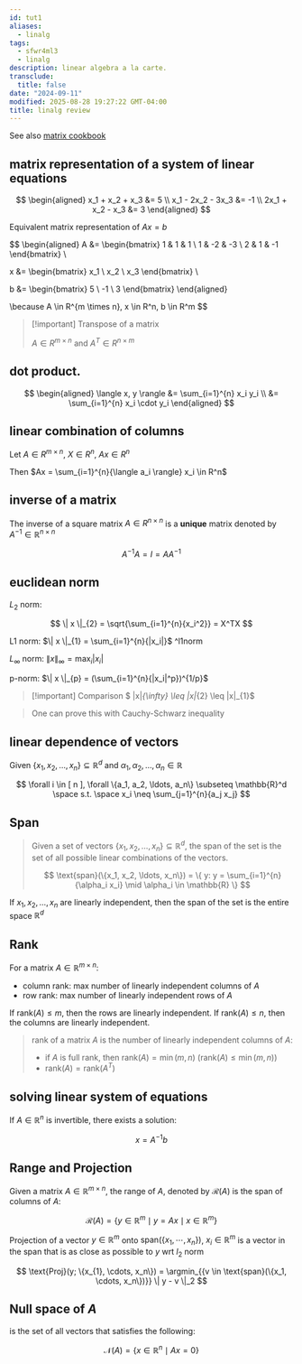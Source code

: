 ```yaml
---
id: tut1
aliases:
  - linalg
tags:
  - sfwr4ml3
  - linalg
description: linear algebra a la carte.
transclude:
  title: false
date: "2024-09-11"
modified: 2025-08-28 19:27:22 GMT-04:00
title: linalg review
---
```


See also [matrix cookbook](https://www.math.uwaterloo.ca/~hwolkowi/matrixcookbook.pdf)

## matrix representation of a system of linear equations

$$
\begin{aligned}
x_1 + x_2 + x_3 &= 5 \\
x_1 - 2x_2 - 3x_3 &= -1 \\
2x_1 + x_2 - x_3 &= 3
\end{aligned}
$$

Equivalent matrix representation of $Ax = b$

$$
\begin{aligned}
A &= \begin{bmatrix}
1 & 1 & 1 \\
1 & -2 & -3 \\
2 & 1 & -1
\end{bmatrix} \\

x &= \begin{bmatrix}
x_1 \\
x_2 \\
x_3
\end{bmatrix} \\

b &= \begin{bmatrix}
5 \\
-1 \\
3
\end{bmatrix}
\end{aligned}

\because A \in R^{m \times n}, x \in R^n, b \in R^m
$$

> [!important] Transpose of a matrix
>
> $A \in R^{m \times n}$ and $A^T \in R^{n \times m}$

## dot product.

$$
\begin{aligned}
\langle x, y \rangle &= \sum_{i=1}^{n} x_i y_i \\
&= \sum_{i=1}^{n} x_i \cdot y_i
\end{aligned}
$$

## linear combination of columns

Let $A \in R^{m \times n}$, $X \in R^n$, $Ax \in R^n$

Then $Ax = \sum_{i=1}^{n}{\langle a_i \rangle} x_i \in R^n$

## inverse of a matrix

The inverse of a square matrix $A \in R^{n \times n}$ is a **unique** matrix denoted by $A^{-1} \in \mathbb{R}^{n\times{n}}$

$$
A^{-1} A = I = A A^{-1}
$$

## euclidean norm

$L_{2}$ norm:

$$
\| x \|_{2} = \sqrt{\sum_{i=1}^{n}{x_i^2}} = X^TX
$$

L1 norm: $\| x \|_{1} = \sum_{i=1}^{n}{|x_i|}$ ^l1norm

$L_{\infty}$ norm: $\| x \|_{\infty} = \max_{i}{|x_i|}$

p-norm: $\| x \|_{p} = (\sum_{i=1}^{n}{|x_i|^p})^{1/p}$

> [!important] Comparison
> $ \|x\|_{\infty} \leq \|x\|_{2} \leq \|x\|\_{1}$

> One can prove this with Cauchy-Schwarz inequality

## linear dependence of vectors

Given $\{x_1, x_2, \ldots, x_n\} \subseteq \mathbb{R}^d$ and $\alpha_1, \alpha_2, \ldots, \alpha_n \in \mathbb{R}$

$$
\forall i \in [ n ], \forall \{a_1, a_2, \ldots, a_n\} \subseteq \mathbb{R}^d \space s.t. \space x_i \neq \sum_{j=1}^{n}{a_j x_j}
$$

## Span

> Given a set of vectors $\{x_1, x_2, \ldots, x_n\} \subseteq \mathbb{R}^d$, the span of the set is the set of all possible linear combinations of the vectors.
>
> $$
> \text{span}(\{x_1, x_2, \ldots, x_n\}) = \{ y: y =  \sum_{i=1}^{n}{\alpha_i x_i} \mid \alpha_i \in \mathbb{R} \}
> $$

If $x_{1}, x_{2}, \ldots, x_{n}$ are linearly independent, then the span of the set is the entire space $\mathbb{R}^d$

## Rank

For a matrix $A \in \mathbb{R}^{m \times n}$:

- column rank: max number of linearly independent columns of $A$
- row rank: max number of linearly independent rows of $A$

If $\text{rank}(A) \leq m$, then the rows are linearly independent. If $\text{rank}(A) \leq n$, then the columns are linearly independent.

> rank of a matrix $A$ is the number of linearly independent columns of $A$:
>
> - if $A$ is full rank, then $\text{rank}(A) = \min(m, n)$ ($\text{rank}(A) \leq \min(m, n)$)
> - $\text{rank}(A) = \text{rank}(A^T)$

## solving linear system of equations

If $A \in \mathbb{R}^{n}$ is invertible, there exists a solution:

$$
x = A^{-1}b
$$

## Range and Projection

Given a matrix $A \in \mathbb{R}^{m \times n}$, the range of $A$, denoted by $\mathcal{R}(A)$ is the span of columns of $A$:

$$
\mathcal{R}(A) = \{ y \in \mathbb{R}^m \mid y = Ax \mid x \in \mathbb{R}^m \}
$$

Projection of a vector $y \in \mathbb{R}^m$ onto $\text{span}(\{x_1, \cdots, x_n\})$, $x_i \in \mathbb{R}^m$ is a vector in the span that is as close as possible to $y$ wrt $l_2$ norm

$$
\text{Proj}(y; \{x_{1}, \cdots, x_n\}) = \argmin_{{v \in \text{span}(\{x_1, \cdots, x_n\})}} \| y - v \|_2
$$

## Null space of $A$

is the set of all vectors that satisfies the following:

$$
\mathcal{N}(A) = \{ x \in \mathbb{R}^n \mid Ax = 0 \}
$$
